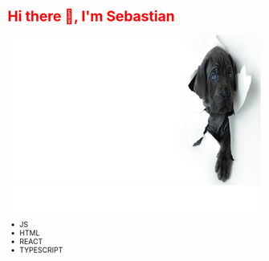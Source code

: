
<p align="center">
<h1 style="color: red;">Hi there 👋, I'm Sebastian </h1>
</p>

<img width="100%" height="300px" src=dogbanner.png>
<img height="50px" src="anim.svg">


* JS
* HTML
* REACT
* TYPESCRIPT

